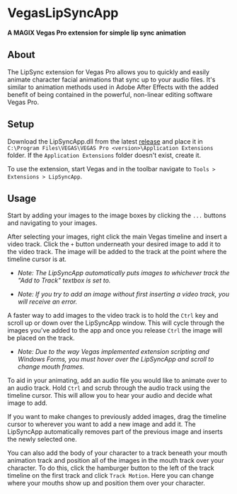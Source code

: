 # VegasLipSyncApp
**A MAGIX Vegas Pro extension for simple lip sync animation**
## About
The LipSync extension for Vegas Pro allows you to quickly and easily animate character facial animations that sync up to your audio files. It's similar to animation methods used in Adobe After Effects with the added benefit of being contained in the powerful, non-linear editing software Vegas Pro.
## Setup
Download the LipSyncApp.dll from the latest [release](https://github.com/thembats/VegasLipSyncApp/releases) and place it in `C:\Program Files\VEGAS\VEGAS Pro <version>\Application Extensions` folder. If the `Application Extensions` folder doesn't exist, create it.

To use the extension, start Vegas and in the toolbar navigate to `Tools > Extensions > LipSyncApp`.
## Usage
Start by adding your images to the image boxes by clicking the `...` buttons and navigating to your images.

After selecting your images, right click the main Vegas timeline and insert a video track. Click the `+` button underneath your desired image to add it to the video track. The image will be added to the track at the point where the timeline cursor is at.

* _Note: The LipSyncApp automatically puts images to whichever track the "Add to Track" textbox is set to._

* _Note: If you try to add an image without first inserting a video track, you will receive an error._

A faster way to add images to the video track is to hold the `Ctrl` key and scroll up or down over the LipSyncApp window. This will cycle through the images you've added to the app and once you release `Ctrl` the image will be placed on the track.

* _Note: Due to the way Vegas implemented extension scripting and Windows Forms, you must hover over the LipSyncApp and scroll to change mouth frames._

To aid in your animating, add an audio file you would like to animate over to an audio track. Hold `Ctrl` and scrub through the audio track using the timeline cursor. This will allow you to hear your audio and decide what image to add.

If you want to make changes to previously added images, drag the timeline cursor to wherever you want to add a new image and add it. The LipSyncApp automatically removes part of the previous image and inserts the newly selected one.

You can also add the body of your character to a track beneath your mouth animation track and position all of the images in the mouth track over your character. To do this, click the hamburger button to the left of the track timeline on the first track and click `Track Motion`. Here you can change where your mouths show up and position them over your character.



